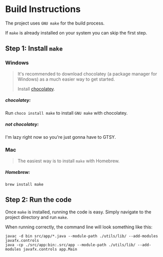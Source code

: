 # Build Instructions

The project uses `GNU make` for the build process.

If `make` is already installed on your system you can skip the first step.

## Step 1: Install `make`

### Windows

> It's recommended to download chocolatey (a package manager for Windows) as a much easier way to get started.
>
> Install [chocolatey](https://chocolatey.org/install).

##### chocolatey:

Run `choco install make` to install `GNU make` with chocolatey.

##### not chocolatey:

I'm lazy right now so you're just gonna have to GTSY.

### Mac

> The easiest way is to install `make` with Homebrew.

##### Homebrew:

`brew install make`

## Step 2: Run the code

Once `make` is installed, running the code is easy. Simply navigate to the project directory and run `make`.

When running correctly, the command line will look something like this:

```shell
javac -d bin src/app/*.java --module-path ./utils/lib/ --add-modules javafx.controls
java -cp ./src/app:bin:.src/app --module-path ./utils/lib/ --add-modules javafx.controls app.Main
```
